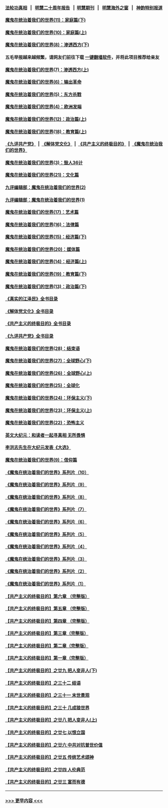 #### [法轮功真相](https://github.com/gfw-breaker/truth/blob/master/README.md?t=0) &nbsp;&nbsp;|&nbsp;&nbsp; [明慧二十周年报告](https://github.com/gfw-breaker/mh-reports/blob/master/README.md?t=0) &nbsp;&nbsp;|&nbsp;&nbsp;[明慧期刊](https://github.com/gfw-breaker/mh-qikan) &nbsp;&nbsp;|&nbsp;&nbsp; [明慧海外之窗](https://github.com/gfw-breaker/mh-news/blob/master/README.md?t=0) &nbsp;&nbsp;|&nbsp;&nbsp; [神韵特别报道](https://github.com/gfw-breaker/mh-news/blob/master/shenyun.md?t=0)
#### [魔鬼在统治着我们的世界(11)：家庭篇(下)](../pages/nsc422/n10440961.md?t=11260150) 
#### [魔鬼在统治着我们的世界(10)：家庭篇(上)](../pages/nsc422/n10435448.md?t=11260150) 
#### [魔鬼在统治着我们的世界(8)：渗透西方(下)](../pages/nsc422/n10429603.md?t=11260150) 
#### 五毛举报越来越频繁，请网友们前往下载 [一键翻墙软件](https://github.com/gfw-breaker/ssr-accounts)，并将此项目推荐给亲友
#### [魔鬼在统治着我们的世界(7)：渗透西方(上)](../pages/nsc422/n10426013.md?t=11260150) 
#### [魔鬼在统治着我们的世界(6)：输出革命](../pages/nsc422/n10421536.md?t=11260150) 
#### [魔鬼在统治着我们的世界(5)：东方杀戮](../pages/nsc422/n10417707.md?t=11260150) 
#### [魔鬼在统治着我们的世界(4)：欧洲发端](../pages/nsc422/n10414890.md?t=11260150) 
#### [魔鬼在统治着我们的世界(12)：政治篇(上)](../pages/nsc422/n10444576.md?t=11260150) 
#### [魔鬼在统治着我们的世界(18)：教育篇(上)](../pages/nsc422/n10526970.md?t=11260150) 
#### [《九评共产党》](https://github.com/begood0513/9ping.md/blob/master/README.md) &nbsp;|&nbsp; [《解体党文化》](../../../../jtdwh.md/blob/master/README.md)  &nbsp;|&nbsp; [《共产主义的终极目的》](../../../../gczydzjmd.md/blob/master/README.md) &nbsp;|&nbsp; [《魔鬼在统治我们的世界》](../../../../mgztzwmdsj.md/blob/master/README.md) 
#### [魔鬼在统治着我们的世界(3)：毁人36计](../pages/nsc422/n10411583.md?t=11260150) 
#### [魔鬼在统治着我们的世界(21)：文化篇](../pages/nsc422/n10597706.md?t=11260150) 
#### [九评编辑部：魔鬼在统治着我们的世界(2)](../pages/nsc422/n10410036.md?t=11260150) 
#### [九评编辑部：魔鬼在统治着我们的世界(1)](../pages/nsc422/n10406825.md?t=11260150) 
#### [魔鬼在统治着我们的世界(17)：艺术篇](../pages/nsc422/n10499093.md?t=11260150) 
#### [魔鬼在统治着我们的世界(16)：法律篇](../pages/nsc422/n10485969.md?t=11260150) 
#### [魔鬼在统治着我们的世界(15)：经济篇(下)](../pages/nsc422/n10469975.md?t=11260150) 
#### [魔鬼在统治着我们的世界(20)：媒体篇](../pages/nsc422/n10586579.md?t=11260150) 
#### [魔鬼在统治着我们的世界(14)：经济篇(上)](../pages/nsc422/n10457370.md?t=11260150) 
#### [魔鬼在统治着我们的世界(19)：教育篇(下)](../pages/nsc422/n10564808.md?t=11260150) 
#### [魔鬼在统治着我们的世界(13)：政治篇(下)](../pages/nsc422/n10448270.md?t=11260150) 
#### [《真实的江泽民》全书目录](../pages/nsc422/n13721399.md?t=11260150) 
#### [《解体党文化》全书目录](../pages/nsc422/n13721157.md?t=11260150) 
#### [《共产主义的终极目的》全书目录](../pages/nsc422/n13721048.md?t=11260150) 
#### [《九评共产党》全书目录](../pages/nsc422/n13708085.md?t=11260150) 
#### [魔鬼在统治着我们的世界(28)：结束语](../pages/nsc422/n10936246.md?t=11260150) 
#### [魔鬼在统治着我们的世界(27)：全球野心(下)](../pages/nsc422/n10928319.md?t=11260150) 
#### [魔鬼在统治着我们的世界(26)：全球野心(上)](../pages/nsc422/n10900318.md?t=11260150) 
#### [魔鬼在统治着我们的世界(25)：全球化](../pages/nsc422/n10788205.md?t=11260150) 
#### [魔鬼在统治着我们的世界(24)：环保主义(下)](../pages/nsc422/n10695307.md?t=11260150) 
#### [魔鬼在统治着我们的世界(23)：环保主义(上)](../pages/nsc422/n10688613.md?t=11260150) 
#### [魔鬼在统治着我们的世界(22)：恐怖主义](../pages/nsc422/n10614727.md?t=11260150) 
#### [英文大纪元：和读者一起寻真相 无所畏惧](../pages/nsc422/n12542027.md?t=11260150) 
#### [李洪志先生在大纪元发表《大选》](../pages/nsc422/n12534746.md?t=11260150) 
#### [魔鬼在统治着我们的世界(9)：信仰篇](../pages/nsc422/n10432159.md?t=11260150) 
#### [《魔鬼在统治着我们的世界》系列片（10）](../pages/nsc422/n12292670.md?t=11260150) 
#### [《魔鬼在统治着我们的世界》系列片（9）](../pages/nsc422/n12290859.md?t=11260150) 
#### [《魔鬼在统治着我们的世界》系列片（8）](../pages/nsc422/n12287445.md?t=11260150) 
#### [《魔鬼在统治着我们的世界》系列片（7）](../pages/nsc422/n12283425.md?t=11260150) 
#### [《魔鬼在统治着我们的世界》系列片（6）](../pages/nsc422/n12282314.md?t=11260150) 
#### [《魔鬼在统治着我们的世界》系列片（5）](../pages/nsc422/n12281419.md?t=11260150) 
#### [《魔鬼在统治着我们的世界》系列片（4）](../pages/nsc422/n12274024.md?t=11260150) 
#### [《魔鬼在统治着我们的世界》系列片（3）](../pages/nsc422/n12271322.md?t=11260150) 
#### [《魔鬼在统治着我们的世界》系列片（2）](../pages/nsc422/n12269049.md?t=11260150) 
#### [《魔鬼在统治着我们的世界》系列片（1）](../pages/nsc422/n12267575.md?t=11260150) 
#### [【共产主义的终极目的】第六章 （完整版）](../pages/nsc422/n11428913.md?t=11260150) 
#### [【共产主义的终极目的】第五章 （完整版）](../pages/nsc422/n11428912.md?t=11260150) 
#### [【共产主义的终极目的】第四章 （完整版）](../pages/nsc422/n11428907.md?t=11260150) 
#### [【共产主义的终极目的】第三章（完整版）](../pages/nsc422/n11428848.md?t=11260150) 
#### [【共产主义的终极目的】第二章（完整版）](../pages/nsc422/n11428831.md?t=11260150) 
#### [【共产主义的终极目的】第一章（完整版）](../pages/nsc422/n11417651.md?t=11260150) 
#### [【共产主义的终极目的】之廿九 把人变非人(下)](../pages/nsc422/n11344140.md?t=11260150) 
#### [【共产主义的终极目的】之三十二 结语](../pages/nsc422/n11360535.md?t=11260150) 
#### [【共产主义的终极目的】之三十一 末世景观](../pages/nsc422/n11351129.md?t=11260150) 
#### [【共产主义的终极目的】之三十 几成狼世界](../pages/nsc422/n11348280.md?t=11260150) 
#### [【共产主义的终极目的】之廿八 把人变非人(上)](../pages/nsc422/n11340492.md?t=11260150) 
#### [【共产主义的终极目的】之廿七 以恨立国](../pages/nsc422/n11336944.md?t=11260150) 
#### [【共产主义的终极目的】之廿六 中共对抗普世价值](../pages/nsc422/n11324785.md?t=11260150) 
#### [【共产主义的终极目的】之廿五 传统艺术颂神](../pages/nsc422/n11296396.md?t=11260150) 
#### [【共产主义的终极目的】之廿四 人伦典范](../pages/nsc422/n11296397.md?t=11260150) 
#### [【共产主义的终极目的】之廿三 富而有德](../pages/nsc422/n11283598.md?t=11260150) 

----
#### [ >>> 更早内容 <<< ](../indexes/nsc422-earlier.md)
